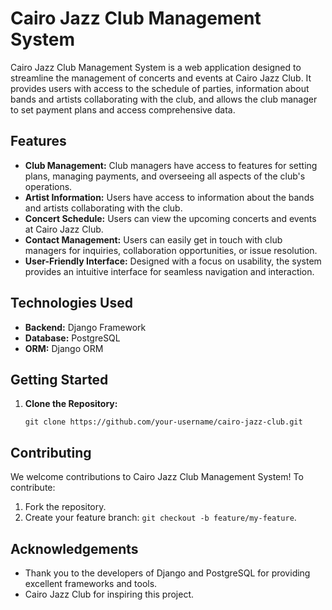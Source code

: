 <!DOCTYPE html>
<html lang="en">
<head>
    <meta charset="UTF-8">
    <meta name="viewport" content="width=device-width, initial-scale=1.0">
</head>
<body>

<h1>Cairo Jazz Club Management System</h1>

<p>Cairo Jazz Club Management System is a web application designed to streamline the management of concerts and events at Cairo Jazz Club. It provides users with access to the schedule of parties, information about bands and artists collaborating with the club, and allows the club manager to set payment plans and access comprehensive data.</p>

<h2>Features</h2>

<ul>
    <li><strong>Club Management:</strong> Club managers have access to features for setting plans, managing payments, and overseeing all aspects of the club's operations.</li>
    <li><strong>Artist Information:</strong> Users have access to information about the bands and artists collaborating with the club.</li>
    <li><strong>Concert Schedule:</strong> Users can view the upcoming concerts and events at Cairo Jazz Club.</li>
    <li><strong>Contact Management:</strong> Users can easily get in touch with club managers for inquiries, collaboration opportunities, or issue resolution.</li>
    <li><strong>User-Friendly Interface:</strong> Designed with a focus on usability, the system provides an intuitive interface for seamless navigation and interaction.</li>
</ul>

<h2>Technologies Used</h2>

<ul>
    <li><strong>Backend:</strong> Django Framework</li>
    <li><strong>Database:</strong> PostgreSQL</li>
    <li><strong>ORM:</strong> Django ORM</li>
</ul>

<h2>Getting Started</h2>

<ol>
    <li><strong>Clone the Repository:</strong>
        <pre><code>git clone https://github.com/your-username/cairo-jazz-club.git</code></pre>
    </li>
</ol>

<h2>Contributing</h2>

<p>We welcome contributions to Cairo Jazz Club Management System! To contribute:</p>

<ol>
    <li>Fork the repository.</li>
    <li>Create your feature branch: <code>git checkout -b feature/my-feature</code>.</li>
</ol>

<h2>Acknowledgements</h2>

<ul>
    <li>Thank you to the developers of Django and PostgreSQL for providing excellent frameworks and tools.</li>
    <li>Cairo Jazz Club for inspiring this project.</li>
</ul>

</body>
</html>
